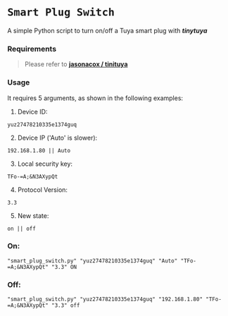 # `Smart Plug Switch`

A simple Python script to turn on/off a Tuya smart plug with _**tinytuya**_

### Requirements
> Please refer to **[jasonacox / tinituya](https://github.com/jasonacox/tinytuya)**

### Usage

It requires 5 arguments, as shown in the following examples:
1. Device ID:
```
yuz27478210335e1374guq
```
2. Device IP ('Auto' is slower):
```
192.168.1.80 || Auto
```
3. Local security key:
```
TFo-=A;&N3AXypQt
```
4. Protocol Version:
```
3.3
```
5. New state:
```
on || off
```

### On:

```
"smart_plug_switch.py" "yuz27478210335e1374guq" "Auto" "TFo-=A;&N3AXypQt" "3.3" ON
```

### Off:

```
"smart_plug_switch.py" "yuz27478210335e1374guq" "192.168.1.80" "TFo-=A;&N3AXypQt" "3.3" off
```